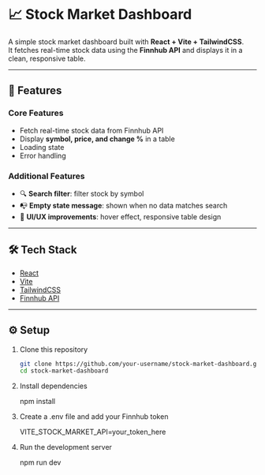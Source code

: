 # 📈 Stock Market Dashboard

A simple stock market dashboard built with **React + Vite + TailwindCSS**.  
It fetches real-time stock data using the **Finnhub API** and displays it in a clean, responsive table.  

---

## 🚀 Features

### Core Features
- Fetch real-time stock data from Finnhub API  
- Display **symbol, price, and change %** in a table  
- Loading state  
- Error handling  

### Additional Features
- 🔍 **Search filter**: filter stock by symbol  
- 📭 **Empty state message**: shown when no data matches search  
- 🎨 **UI/UX improvements**: hover effect, responsive table design  

---

## 🛠️ Tech Stack
- [React](https://reactjs.org/)  
- [Vite](https://vitejs.dev/)  
- [TailwindCSS](https://tailwindcss.com/)  
- [Finnhub API](https://finnhub.io/)  

---

## ⚙️ Setup

1. Clone this repository
   ```bash
   git clone https://github.com/your-username/stock-market-dashboard.git
   cd stock-market-dashboard

2. Install dependencies

    npm install

3. Create a .env file and add your Finnhub token

    VITE_STOCK_MARKET_API=your_token_here

4. Run the development server

    npm run dev